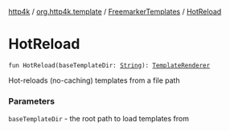 [http4k](../../index.md) / [org.http4k.template](../index.md) / [FreemarkerTemplates](index.md) / [HotReload](./-hot-reload.md)

# HotReload

`fun HotReload(baseTemplateDir: `[`String`](https://kotlinlang.org/api/latest/jvm/stdlib/kotlin/-string/index.html)`): `[`TemplateRenderer`](../-template-renderer.md)

Hot-reloads (no-caching) templates from a file path

### Parameters

`baseTemplateDir` - the root path to load templates from